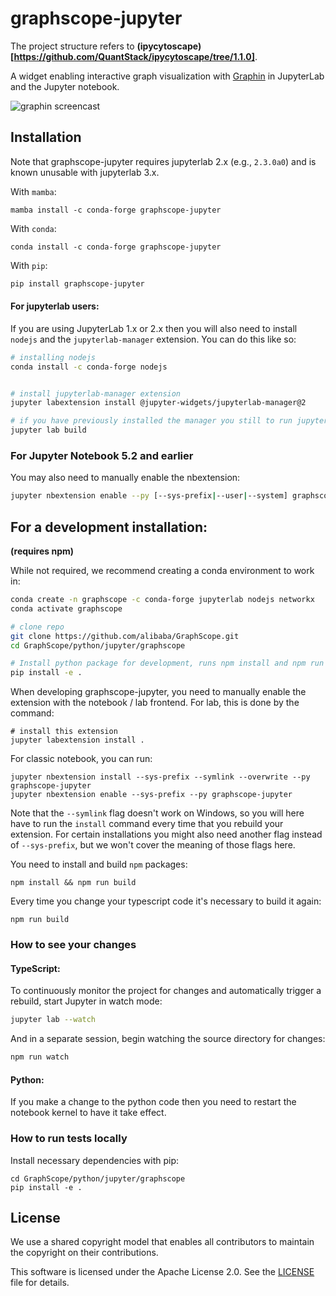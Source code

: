 # graphscope-jupyter

The project structure refers to **(ipycytoscape)[https://github.com/QuantStack/ipycytoscape/tree/1.1.0]**.

A widget enabling interactive graph visualization with [Graphin](https://github.com/antvis/Graphin) in JupyterLab and the Jupyter notebook.

![graphin screencast](https://gw.alipayobjects.com/mdn/rms_f8c6a0/afts/img/A*EJvtT7KcywAAAAAAAAAAAAAAARQnAQ)

## Installation

Note that graphscope-jupyter requires jupyterlab 2.x (e.g., `2.3.0a0`) and is known unusable with jupyterlab 3.x.

With `mamba`:

```
mamba install -c conda-forge graphscope-jupyter
```

With `conda`:

```
conda install -c conda-forge graphscope-jupyter
```

With `pip`:

```bash
pip install graphscope-jupyter
```

#### For jupyterlab users:

If you are using JupyterLab 1.x or 2.x then you will also need to install `nodejs` and the `jupyterlab-manager` extension. You can do this like so:

```bash
# installing nodejs
conda install -c conda-forge nodejs


# install jupyterlab-manager extension
jupyter labextension install @jupyter-widgets/jupyterlab-manager@2

# if you have previously installed the manager you still to run jupyter lab build
jupyter lab build
```

### For Jupyter Notebook 5.2 and earlier

You may also need to manually enable the nbextension:

```bash
jupyter nbextension enable --py [--sys-prefix|--user|--system] graphscope-jupyter
```

## For a development installation:

**(requires npm)**

While not required, we recommend creating a conda environment to work in:

```bash
conda create -n graphscope -c conda-forge jupyterlab nodejs networkx
conda activate graphscope

# clone repo
git clone https://github.com/alibaba/GraphScope.git
cd GraphScope/python/jupyter/graphscope

# Install python package for development, runs npm install and npm run build
pip install -e .
```

When developing graphscope-jupyter, you need to manually enable the extension with the
notebook / lab frontend. For lab, this is done by the command:

```
# install this extension
jupyter labextension install .
```

For classic notebook, you can run:

```
jupyter nbextension install --sys-prefix --symlink --overwrite --py graphscope-jupyter
jupyter nbextension enable --sys-prefix --py graphscope-jupyter
```

Note that the `--symlink` flag doesn't work on Windows, so you will here have to run
the `install` command every time that you rebuild your extension. For certain installations
you might also need another flag instead of `--sys-prefix`, but we won't cover the meaning
of those flags here.

You need to install and build `npm` packages:

```
npm install && npm run build
```

Every time you change your typescript code it's necessary to build it again:

```
npm run build
```

### How to see your changes

#### TypeScript:

To continuously monitor the project for changes and automatically trigger a rebuild, start Jupyter in watch mode:

```bash
jupyter lab --watch
```

And in a separate session, begin watching the source directory for changes:

```bash
npm run watch
```

#### Python:

If you make a change to the python code then you need to restart the notebook kernel to have it take effect.

### How to run tests locally

Install necessary dependencies with pip:

```
cd GraphScope/python/jupyter/graphscope
pip install -e .
```

## License

We use a shared copyright model that enables all contributors to maintain the
copyright on their contributions.

This software is licensed under the Apache License 2.0. See the
[LICENSE](LICENSE) file for details.

